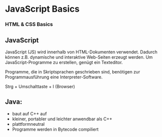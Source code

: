 # JavaScript Basics
### HTML & CSS Basics


## JavaScript
JavaScript (JS) wird innerhalb von HTML-Dokumenten verwendet.
Dadurch können z.B. dynamische und interaktive Web-Seiten erzeugt 
werden. Um JavaScript-Programme zu erstellen, genügt ein Texteditor.

Programme, die in Skriptsprachen geschrieben sind, benötigen zur 
Programmausführung eine Interpreter-Software.

Strg + Umschalttaste + I (Browser)

## Java: 
- baut auf C++ auf
- kleiner, portabler und leichter anwendbar als C++
- plattformneutral
- Programme werden in Bytecode compiliert
